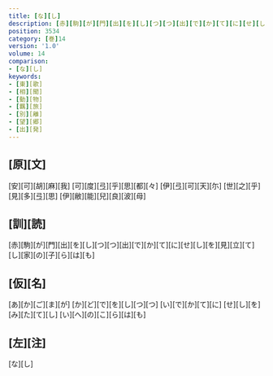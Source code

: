 ```yaml
---
title: [な][し]
description: [赤][駒][が][門][出][を][し][つ][つ][出][で][か][て][に][せ][し][を][見][立][て][し][家][の][子][ら][は][も]
position: 3534
category: [巻]14
version: '1.0'
volume: 14
comparison:
- [な][し]
keywords:
- [東][歌]
- [相][聞]
- [動][物]
- [羈][旅]
- [別][離]
- [望][郷]
- [出][発]
---
```


## [原][文]

[安][可][胡][麻][我] [可][度][弖][乎][思][都][々] [伊][弖][可][天][尓] [世][之][乎][見][多][弖][思] [伊][敝][能][兒][良][波][母]

## [訓][読]

[赤][駒][が][門][出][を][し][つ][つ][出][で][か][て][に][せ][し][を][見][立][て][し][家][の][子][ら][は][も]

## [仮][名]

[あ][か][ご][ま][が] [か][ど][で][を][し][つ][つ] [い][で][か][て][に] [せ][し][を][み][た][て][し] [い][へ][の][こ][ら][は][も]

## [左][注]

[な][し]
